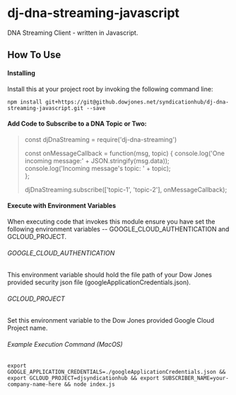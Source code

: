 # dj-dna-streaming-javascript
DNA Streaming Client - written in Javascript.

## How To Use

#### Installing

Install this at your project root by invoking the following command line:

~~~~
npm install git+https://git@github.dowjones.net/syndicationhub/dj-dna-streaming-javascript.git --save 
~~~~

#### Add Code to Subscribe to a DNA Topic or Two:

> const djDnaStreaming = require('dj-dna-streaming')
>
> const onMessageCallback = function(msg, topic) {
>    console.log('One incoming message:' + JSON.stringify(msg.data));
>    console.log('Incoming message\'s topic: ' + topic);  
> };
>
> djDnaStreaming.subscribe(['topic-1', 'topic-2'], onMessageCallback);


#### Execute with Environment Variables

When executing code that invokes this module ensure you have set the following environment variables -- GOOGLE_CLOUD_AUTHENTICATION and GCLOUD_PROJECT.

###### GOOGLE_CLOUD_AUTHENTICATION

This environment variable should hold the file path of your Dow Jones provided security json file (googleApplicationCredentials.json).

###### GCLOUD_PROJECT

Set this environment variable to the Dow Jones provided Google Cloud Project name.

###### Example Execution Command (MacOS)

````
export GOOGLE_APPLICATION_CREDENTIALS=./googleApplicationCredentials.json && export GCLOUD_PROJECT=djsyndicationhub && export SUBSCRIBER_NAME=your-company-name-here && node index.js
````

